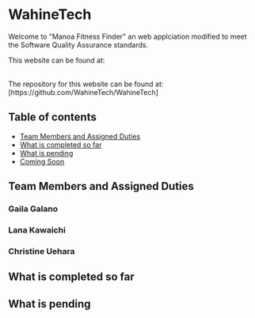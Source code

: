# WahineTech

Welcome to "Manoa Fitness Finder" an web applciation modified to meet the Software Quality Assurance standards. 

This website can be found at:<br>

<br>
The repository for this website can be found at:<br>
[https://github.com/WahineTech/WahineTech]

## Table of contents

* [Team Members and Assigned Duties](#team-members-and-assigned-duties)
* [What is completed so far](#what-is-completed-so-far)
* [What is pending](#what-is-pending)
* [Coming Soon](#coming-soon)

## Team Members and Assigned Duties 

### Gaila Galano


### Lana Kawaichi


### Christine Uehara


## What is completed so far 

## What is pending 
